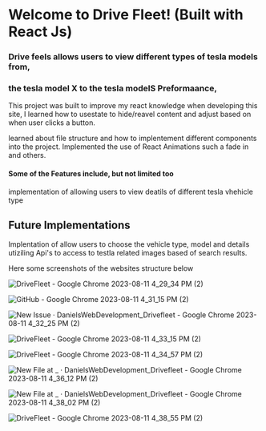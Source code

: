 # Welcome to Drive Fleet! (Built with React Js) 

### Drive feels allows users to view different types of tesla models from,
### the tesla model X to the tesla modelS Preformaance, 

This project was built to improve my react knowledge when developing this site,
I learned how to usestate to hide/reavel content and adjust based on when user clicks a button. 

learned about file structure and how to implentement different components into the project.
Implemented the use of React Animations such a fade in and others. 

#### Some of the Features include, but not limited too 
implementation of allowing users to view deatils of different tesla vhehicle type

## Future Implementations
Implentation of allow users to choose the vehicle type, model and 
details utiziling Api's to access to testla related images based of search results. 

Here some screenshots of the websites structure below

![DriveFleet - Google Chrome 2023-08-11 4_29_34 PM (2)](https://github.com/DanielsWebDevelopment/Drivefleet/assets/129445203/df4e1b2c-efdc-4343-a9b1-481154346553)

![GitHub - Google Chrome 2023-08-11 4_31_15 PM (2)](https://github.com/DanielsWebDevelopment/Drivefleet/assets/129445203/9fe01c8c-888d-44f7-82f7-4449a524278f)

![New Issue · DanielsWebDevelopment_Drivefleet - Google Chrome 2023-08-11 4_32_25 PM (2)](https://github.com/DanielsWebDevelopment/Drivefleet/assets/129445203/109343d6-92c0-49d5-91e7-9eb810f2ec9a)

![DriveFleet - Google Chrome 2023-08-11 4_33_15 PM (2)](https://github.com/DanielsWebDevelopment/Drivefleet/assets/129445203/ad91734d-a0ea-46b5-a5eb-95c1b60164f1)

![DriveFleet - Google Chrome 2023-08-11 4_34_57 PM (2)](https://github.com/DanielsWebDevelopment/Drivefleet/assets/129445203/8cf92871-3f3a-4fd3-b0c5-48b2de97c5ab)

![New File at _ · DanielsWebDevelopment_Drivefleet - Google Chrome 2023-08-11 4_36_12 PM (2)](https://github.com/DanielsWebDevelopment/Drivefleet/assets/129445203/50baf153-93d9-4b37-ae25-31efa6e54e3a)

![New File at _ · DanielsWebDevelopment_Drivefleet - Google Chrome 2023-08-11 4_38_02 PM (2)](https://github.com/DanielsWebDevelopment/Drivefleet/assets/129445203/5787e4ab-d5c8-4353-a7da-c95e88c84de3)

![DriveFleet - Google Chrome 2023-08-11 4_38_55 PM (2)](https://github.com/DanielsWebDevelopment/Drivefleet/assets/129445203/d761ef3c-48c8-4bdb-81aa-e68548d589c2)
